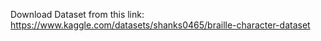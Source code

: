 Download Dataset from this link: https://www.kaggle.com/datasets/shanks0465/braille-character-dataset
